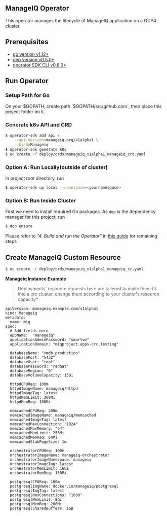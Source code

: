 ManageIQ Operator
------
This operator manages the lifecycle of ManageIQ application on a OCP4 cluster.

Prerequisites
------
  * [go version v1.12+](https://golang.org/doc/install#install)
  * [dep version v0.5.0+](https://golang.github.io/dep/docs/installation.html)
  * [operator SDK CLI v0.8.0+](https://github.com/operator-framework/operator-sdk/blob/v0.8.x/doc/user/install-operator-sdk.md) 

Run Operator
------
### Setup Path for Go

On your $GOPATH, create path `$GOPATH/src/github.com`, then place this project folder on it.

### Generate k8s API and CRD

```bash
$ operator-sdk add api \
    --api-version=manageiq.org/v1alpha1 \
    --kind=Manageiq
$ operator-sdk generate k8s
$ oc create -f deploy/crds/manageiq_v1alpha1_manageiq_crd.yaml
```

### Option A: Run Locally(outside of cluster)

In project root directory, run

```bash 
$ operator-sdk up local --namespace=<yournamespace>
```

### Option B: Run Inside Cluster

First we need to install required Go packages. As `dep` is the dependency manager for this project, run

```bash
$ dep ensure
```

Please refer to *"4. Build and run the Operator"* in [this guide](https://docs.openshift.com/container-platform/4.1/applications/operator_sdk/osdk-getting-started.html) for remaining steps

Create ManageIQ Custom Resource
------

```bash 
$ oc create -f deploy/crds/manageiq_v1alpha1_manageiq_cr.yaml
```

**Manageiq Instance Example** 

> Deployments' resource requests here are tailered to make them fit into a crc cluster, change them according to your cluster's resource capacity*

    apiVersion: manageiq.example.com/v1alpha1
    kind: Manageiq
    metadata:
      name: miq
    spec:
      # Add fields here
      appName:  "manageiq"
      applicationAdminPassword: "smartvm" 
      applicationDomain: "miqproject.apps-crc.testing"

      databaseName: "vmdb_production"
      databasePort: "5432"
      databaseUser: "root"
      databasePassword: "redhat"
      databaseRegion: "0"
      databaseVolumeCapacity: 15Gi

      httpdCPUReq: 100m
      httpdImageName: manageiq/httpd
      httpdImageTag: latest
      httpdMemLimit: 200Mi 
      httpdMemReq: 100Mi

      memcachedCPUReq: 200m
      memcachedImageName: manageiq/memcached
      memcachedImageTag: latest 
      memcachedMaxConnection: "1024"
      memcachedMaxMemory: "64"
      memcachedMemLimit: 256Mi
      memcachedMemReq: 64Mi
      memcachedSlabPageSize: 1m

      orchestratorCPUReq: 100m
      orchestratorImageName: manageiq-orchestrator
      orchestratorImageNamespace: manageiq
      orchestratorImageTag: latest
      orchestratorMemLimit: 16Gi
      orchestratorMemReq: 150Mi

      postgresqlCPUReq: 100m
      postgresqlImgName: docker.io/manageiq/postgresql
      postgresqlImgTag: latest
      postgresqlMaxConnections: "1000" 
      postgresqlMemLimit: 8Gi
      postgresqlMemReq: 200Mi
      postgresqlSharedBuffers: 1GB
